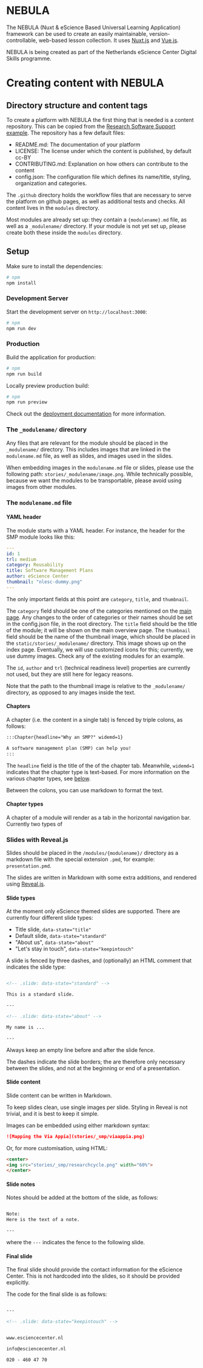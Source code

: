 # NEBULA

The NEBULA (Nuxt & eScience Based Universal Learning Application) framework can be used to create an easily maintainable, version-controllable, web-based lesson collection. It uses [Nuxt.js](https://nuxtjs.org/) and [Vue.js](https://vuejs.org/).

NEBULA is being created as part of the Netherlands eScience Center Digital Skills programme.


# Creating content with NEBULA

## Directory structure and content tags

To create a platform with NEBULA the first thing that is needed is a content repository. This can be copied from the [Research Software Support example](https://github.com/esciencecenter-digital-skills/research-software-support). The repository has a few default files:

- README.md: The documentation of your platform
- LICENSE: The license under which the content is published, by default cc-BY
- CONTRIBUTING.md: Explanation on how others can contribute to the content
- config.json: The configuration file which defines its name/title, styling, organization and categories.

The `.github` directory holds the workflow files that are necessary to serve the platform on github pages, as well as additional tests and checks. All content lives in the `modules` directory. 

Most modules are already set up: they contain a `{modulename}.md` file, as well as a `_modulename/` directory.
If your module is not yet set up, please create both these inside the `modules` directory.

## Setup

Make sure to install the dependencies:

```bash
# npm
npm install
```

### Development Server

Start the development server on `http://localhost:3000`:

```bash
# npm
npm run dev
```

### Production

Build the application for production:

```bash
# npm
npm run build
```

Locally preview production build:

```bash
# npm
npm run preview
```

Check out the [deployment documentation](https://nuxt.com/docs/getting-started/deployment) for more information.


### The `_modulename/` directory

Any files that are relevant for the module should be placed in the `_modulename/` directory.
This includes images that are linked in the `modulename.md` file, as well as slides, and images used in the slides.

When embedding images in the `modulename.md` file or slides, please use the following path: `stories/_modulename/image.png`.
While technically possible, because we want the modules to be transportable, please avoid using images from other modules.

### The `modulename.md` file

#### YAML header

The module starts with a YAML header.
For instance, the header for the SMP module looks like this:

```yaml
---
id: 1
trl: medium
category: Reusability
title: Software Management Plans
author: eScience Center
thumbnail: "nlesc-dummy.png"
---
```

The only important fields at this point are `category`, `title`, and `thumbnail`.

The `category` field should be one of the categories mentioned on the [main page](https://esciencecenter-digital-skills.github.io/research-software-support/).
Any changes to the order of categories or their names should be set in the config.json file, in the root directory.
The `title` field should be the title of the module; it will be shown on the main overview page.
The `thumbnail` field should be the name of the thumbnail image, which should be placed in the `static/stories/_modulename/` directory.
This image shows up on the index page.
Eventually, we will use customized icons for this; currently, we use dummy images.
Check any of the existing modules for an example.

The `id`, `author` and `trl` (technical readiness level) properties are currently not used, but they are still here for legacy reasons.

Note that the path to the thumbnail image is relative to the `_modulename/` directory, as opposed to any images inside the text.

#### Chapters

A chapter (i.e. the content in a single tab) is fenced by triple colons, as follows:

```markdown
:::Chapter{headline="Why an SMP?" widemd=1}

A software management plan (SMP) can help you!
:::
```

The `headline` field is the title of the of the chapter tab.
Meanwhile, `widemd=1` indicates that the chapter type is text-based. For more information on the various chapter types, see [below](#chapter-types).

Between the colons, you can use markdown to format the text.

#### Chapter types

A chapter of a module will render as a tab in the horizontal navigation bar. Currently two types of 

### Slides with Reveal.js

Slides should be placed in the `/modules/{modulename}/` directory as a markdown file with the special extension `.pmd`, for example: `presentation.pmd`.

The slides are written in Markdown with some extra additions, and rendered using [Reveal.js](https://revealjs.com/). 

#### Slide types

At the moment only eScience themed slides are supported. There are currently four different slide types:

- Title slide, `data-state="title"`
- Default slide, `data-state="standard"`
- "About us", `data-state="about"`
- "Let's stay in touch", `data-state="keepintouch"`

A slide is fenced by three dashes, and (optionally) an HTML comment that indicates the slide type:

```markdown

<!-- .slide: data-state="standard" -->

This is a standard slide.

---

<!-- .slide: data-state="about" -->

My name is ...

---

```

Always keep an empty line before and after the slide fence.

The dashes indicate the slide borders; the are therefore only necessary between the slides, and not at the beginning or end of a presentation.

#### Slide content

Slide content can be written in Markdown.

To keep slides clean, use single images per slide.
Styling in Reveal is not trivial, and it is best to keep it simple.

Images can be embedded using either markdown syntax:

```markdown
![Mapping the Via Appia](stories/_smp/viaappia.png)
```

Or, for more customisation, using HTML:

```html
<center>
<img src="stories/_smp/researchcycle.png" width="60%">
</center>
```

#### Slide notes

Notes should be added at the bottom of the slide, as follows:

```markdown

Note:
Here is the text of a note.

---
```

where the `---` indicates the fence to the following slide.

#### Final slide

The final slide should provide the contact information for the eScience Center.
This is not hardcoded into the slides, so it should be provided explicitly.

The code for the final slide is as follows:

```markdown

---

<!-- .slide: data-state="keepintouch" -->


www.esciencecenter.nl

info@esciencecenter.nl

020 - 460 47 70

```